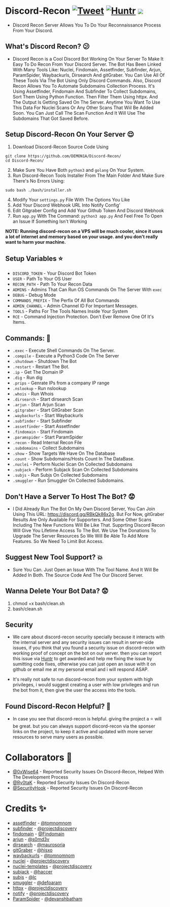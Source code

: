 # Discord-Recon [![Tweet](https://img.shields.io/twitter/url/http/shields.io.svg?style=social)](https://twitter.com/intent/tweet?text=Check%20out%20Discord-Recon%20on%20github!&url=https://github.com/DEMON1A/Discord-Recon&via=DemoniaSlash&hashtags=recon,bugbounty) <a href="https://huntr.dev/bounties/disclose"><img src="https://cdn.huntr.dev/huntr_security_badge_mono.svg" alt="Huntr"></a> ![](https://tokei.rs/b1/github/DEMON1A/Discord-Recon)
- Discord Recon Server Allows You To Do Your Reconnaissance Process From Your Discord.

## What's Discord Recon? :confused:
- Discord Recon is a Cool Discord Bot Working On Your Server To Make It Easy To Do Recon From Your Discord Server. The Bot Has Been Linked With Many Tools Like: Nuclei, Findomain, Assetfinder, Subfinder, Arjun, ParamSpider, Waybackurls, Dirsearch And gitGraber. You Can Use All Of These Tools Via The Bot Using Only Discord Commands. Also, Discord Recon Allows You To Automate Subdomains Collection Process. It's Using Assetfinder, Findomain And Subfinder To Collect Subdomains, Sort Them Using Python Function. Then Filter Them Using httpx. And The Output Is Getting Saved On The Server. Anytime You Want To Use This Data For Nuclei Scans Or Any Other Scans That Wiil Be Added Soon. You Can Just Call The Scan Function And It Will Use The Subdomains That Got Saved Before. 

## Setup Discord-Recon On Your Server :relieved:
1. Download Discord-Recon Source Code Using

```
git clone https://github.com/DEMON1A/Discord-Recon/
cd Discord-Recon/
```

2. Make Sure You Have Both `python3` and `golang` On Your System.
3. Run Discord-Recon Tools Installer From The Main Folder And Make Sure There's No Errors Using:

```
sudo bash ./bash/installer.sh
```

4. Modify Your `settings.py` File With The Options You Like
5. Add Your Discord Webhook URL Into Notify Config'
6. Edit Gitgraber Config and Add Your Github Token And Discord Webhook
7. Run `app.py` With The Command: `python3 app.py` And Feel Free To Open an Issue If Something Isn't Working

**NOTE: Running discord-recon on a VPS will be much cooler, since it uses a lot of internet and memory based on your usage. and you don't really want to harm your machine.**

## Setup Variables :star:
- `DISCORD_TOKEN` - Your Discord Bot Token
- `USER` - Path To Your OS User
- `RECON_PATH` - Path To Your Recon Data
- `ADMINS` - Admins That Can Run OS Commands On The Server With `exec`
- `DEBUG` - Debug Mode
- `COMMANDS_PREFIX` - The Perfix Of All Bot Commands
- `ADMIN_CHANNEL` - Admin Channel ID For Important Messages.
- `TOOLS` - Paths For The Tools Names Inside Your System
- `RCE` - Command Injection Protection. Don't Ever Remove One Of It's Items.

## Commands: :thought_balloon:
- `.exec` - Execute Shell Commands On The Server.
- `.compile` - Execute a Python3 Code On The Server
- `.shutdown` - Shutdown The Bot
- `.restart` - Restart The Bot.
- `.ip` - Get The Domain IP
- `.dig` - Run dig
- `.prips` - Genrate IPs from a company IP range
- `.nslookup` - Run nslookup
- `.whois` - Run Whois
- `.dirsearch` - Start dirsearch Scan
- `.arjun` - Start Arjun Scan
- `.gitgraber` - Start GitGraber Scan
- `.waybackurls` - Start Waybackurls
- `.subfinder` - Start Subfinder
- `.assetfinder` - Start Assetfinder
- `.findomain` - Start Findomain
- `.paramspider` - Start ParamSpider
- `.recon` - Read Internal Recon File
- `.subdomains` - Collect Subdomains
- `.show` - Show Targets We Have On The Database
- `.count` - Show Subdomains/Hosts Count In The DataBase.
- `.nuclei` - Perform Nuclei Scan On Collected Subdomains
- `.subjack` - Perform Subjack Scan On Collected Subdomains
- `.subjs` - Run Subjs On Collected Subdomains
- `.smuggler` - Run Smuggler On Collected Subdomains.

## Don't Have a Server To Host The Bot? :worried:
- I Did Already Run The Bot On My Own Discord Server, You Can Join Using This URL: https://discord.gg/RBkQk86x2g. But For Now, gitGraber Results Are Only Available For Supporters. And Some Other Scans Including The New Functions Will Be Like That. Supprting Discord Recon Will Give You Lifetime Access To The Bot. We Use The Donations To Upgrade The Server Resources So We Will Be Able To Add More Features. So We Need To Limit Bot Access.

## Suggest New Tool Support? :boom:
- Sure You Can. Just Open an Issue With The Tool Name. And It Will Be Added In Both. The Source Code And The Our Discord Server.

## Wanna Delete Your Bot Data? :worried:
1. chmod +x bash/clean.sh
2. bash/clean.sh

## Security
- We care about discord-recon security specially because it interacts with the internal server and any security issues can result in server-side issues, if you think that you found a security issue on discord-recon with working proof of concept on the bot on our server. then you can report this issue via [Huntr](https://huntr.dev/) to get awarded and help me fixing the issue by sumitting code fixes, otherwise you can just open an issue with it on github or email me at my personal email and i will respond ASAP.

- It's really not safe to run discord-recon from your system with high privileges, i would suggest creating a user with low privileges and run the bot from it, then give the user the access into the tools. 

## Found Discord-Recon Helpful? :heartbeat:
- In case you see that discord-recon is helpful. giving the project a :star: will be great. but you can always support discord-recon via the sponser links on the project, to keep it active and updated with more server resources to serve many users as possible.

# Collaborators 💝
- [@0xWise64](https://github.com/0xWise64) - Reported Security Issues On Discord-Recon, Helped With The Development Process
- [@Ry0taK](https://github.com/Ry0taK) - Reported Security Issues On Discord-Recon
- [@SecurityHook](https://github.com/SecurityHook) - Reported Security Issues On Discord-Recon

# Credits :sparkles:
- [assetfinder](https://github.com/tomnomnom/assetfinder) - [@tomnomnom](https://github.com/tomnomnom)
- [subfinder](https://github.com/projectdiscovery/subfinder) - [@projectdiscovery](https://github.com/projectdiscovery)
- [findomain](https://github.com/Findomain/Findomain) - [@Findomain](https://github.com/Findomain)
- [arjun](https://github.com/s0md3v/Arjun) - [@s0md3v](https://github.com/s0md3v)
- [dirsearch](https://github.com/maurosoria/dirsearch) - [@maurosoria](https://github.com/maurosoria)
- [gitGraber](https://github.com/hisxo/gitGraber) - [@hisxo](https://github.com/hisxo)
- [waybackurls](https://github.com/tomnomnom/waybackurls) - [@tomnomnom](https://github.com/tomnomnom)
- [nuclei](https://github.com/projectdiscovery/nuclei) - [@projectdiscovery](https://github.com/projectdiscovery)
- [nuclei-templates](https://github.com/projectdiscovery/nuclei-templates) - [@projectdiscovery](https://github.com/projectdiscovery)
- [subjack](https://github.com/haccer/subjack) - [@haccer](https://github.com/haccer)
- [subjs](https://github.com/lc/subjs) - [@lc](https://github.com/lc)
- [smuggler](https://github.com/defparam/smuggler) - [@defparam](https://github.com/defparam)
- [httpx](https://github.com/projectdiscovery/httpx) - [@projectdiscovery](https://github.com/projectdiscovery)
- [notify](https://github.com/projectdiscovery/notify) - [@projectdiscovery](https://github.com/projectdiscovery)
- [ParamSpider](https://github.com/devanshbatham/ParamSpider) - [@devanshbatham](https://github.com/devanshbatham)
